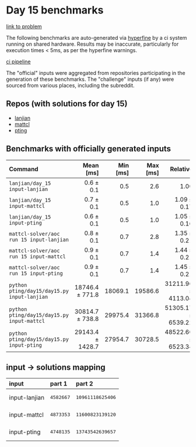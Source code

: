 # Day 15 benchmarks

[link to problem](http://adventofcode.com/2022/day/15)

The following benchmarks are auto-generated via [hyperfine](https://github.com/sharkdp/hyperfine) by a ci system running on shared hardware. Results may be inaccurate, particularly for execution times < 5ms, as per the hyperfine warnings.

[ci pipeline](http://ci.papercode.net:8080/teams/aoc2022/pipelines/aoc-compare-2022)

The "official" inputs were aggregated from repositories participating in the generation of these benchmarks. The "challenge" inputs (if any) were sourced from various places, including the subreddit.

## Repos (with solutions for day 15)


- [lanjian](https://github.com/LanJian/aoc-2022)
- [mattcl](https://github.com/mattcl/aoc2022)
- [pting](https://github.com/pting/aoc2022)

## Benchmarks with officially generated inputs
| Command | Mean [ms] | Min [ms] | Max [ms] | Relative |
|:---|---:|---:|---:|---:|
| `lanjian/day_15 input-lanjian` | 0.6 ± 0.1 | 0.5 | 2.6 | 1.00 |
| `lanjian/day_15 input-mattcl` | 0.7 ± 0.1 | 0.5 | 1.0 | 1.09 ± 0.17 |
| `lanjian/day_15 input-pting` | 0.6 ± 0.1 | 0.5 | 1.0 | 1.05 ± 0.16 |
| `mattcl-solver/aoc run 15 input-lanjian` | 0.8 ± 0.1 | 0.7 | 2.8 | 1.35 ± 0.21 |
| `mattcl-solver/aoc run 15 input-mattcl` | 0.9 ± 0.1 | 0.7 | 1.4 | 1.44 ± 0.21 |
| `mattcl-solver/aoc run 15 input-pting` | 0.9 ± 0.1 | 0.7 | 1.4 | 1.45 ± 0.21 |
| `python pting/day15/day15.py input-lanjian` | 18746.4 ± 771.8 | 18069.1 | 19586.6 | 31211.96 ± 4113.04 |
| `python pting/day15/day15.py input-mattcl` | 30814.7 ± 738.8 | 29975.4 | 31366.8 | 51305.17 ± 6539.22 |
| `python pting/day15/day15.py input-pting` | 29143.4 ± 1428.7 | 27954.7 | 30728.5 | 48522.60 ± 6523.34 |

## input -> solutions mapping
|input|part 1|part 2|
|:---|:---|:---|
|input-lanjian|<pre>4582667</pre>|<pre>10961118625406</pre>|
|input-mattcl|<pre>4873353</pre>|<pre>11600823139120</pre>|
|input-pting|<pre>4748135</pre>|<pre>13743542639657</pre>|
